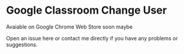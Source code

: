 # Google Classroom Change User

Avaiable on Google Chrome Web Store soon maybe

Open an issue here or contact me directly if you have any problems or suggestions.
